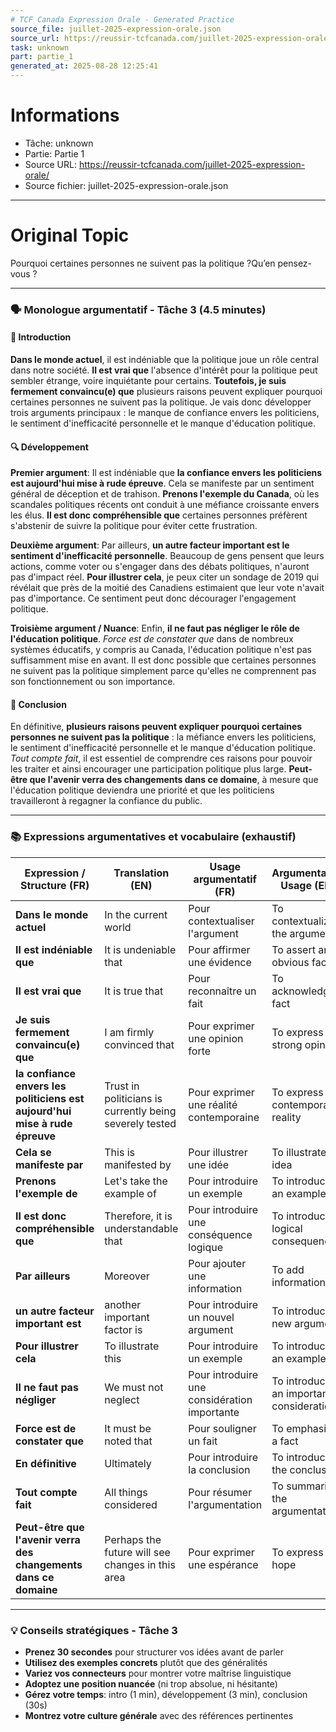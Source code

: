 ```yaml
---
# TCF Canada Expression Orale - Generated Practice
source_file: juillet-2025-expression-orale.json
source_url: https://reussir-tcfcanada.com/juillet-2025-expression-orale/
task: unknown
part: partie_1
generated_at: 2025-08-28 12:25:41
---
```


# Informations
- Tâche: unknown
- Partie: Partie 1
- Source URL: https://reussir-tcfcanada.com/juillet-2025-expression-orale/
- Source fichier: juillet-2025-expression-orale.json

---

# Original Topic
Pourquoi certaines personnes ne suivent pas la politique ?Qu’en pensez-vous ?

---

### 🗣️ Monologue argumentatif - Tâche 3 (4.5 minutes)

#### 🚀 Introduction

**Dans le monde actuel**, il est indéniable que la politique joue un rôle central dans notre société. **Il est vrai que** l'absence d'intérêt pour la politique peut sembler étrange, voire inquiétante pour certains. **Toutefois, je suis fermement convaincu(e) que** plusieurs raisons peuvent expliquer pourquoi certaines personnes ne suivent pas la politique. Je vais donc développer trois arguments principaux : le manque de confiance envers les politiciens, le sentiment d'inefficacité personnelle et le manque d'éducation politique.

#### 🔍 Développement

**Premier argument**:
Il est indéniable que **la confiance envers les politiciens est aujourd'hui mise à rude épreuve**. Cela se manifeste par un sentiment général de déception et de trahison. **Prenons l'exemple du Canada**, où les scandales politiques récents ont conduit à une méfiance croissante envers les élus. **Il est donc compréhensible que** certaines personnes préfèrent s'abstenir de suivre la politique pour éviter cette frustration.

**Deuxième argument**:
Par ailleurs, **un autre facteur important est le sentiment d'inefficacité personnelle**. Beaucoup de gens pensent que leurs actions, comme voter ou s'engager dans des débats politiques, n'auront pas d'impact réel. **Pour illustrer cela**, je peux citer un sondage de 2019 qui révélait que près de la moitié des Canadiens estimaient que leur vote n'avait pas d'importance. Ce sentiment peut donc décourager l'engagement politique.

**Troisième argument / Nuance**:
Enfin, **il ne faut pas négliger le rôle de l'éducation politique**. *Force est de constater que* dans de nombreux systèmes éducatifs, y compris au Canada, l'éducation politique n'est pas suffisamment mise en avant. Il est donc possible que certaines personnes ne suivent pas la politique simplement parce qu'elles ne comprennent pas son fonctionnement ou son importance.

#### 🎯 Conclusion
En définitive, **plusieurs raisons peuvent expliquer pourquoi certaines personnes ne suivent pas la politique** : la méfiance envers les politiciens, le sentiment d'inefficacité personnelle et le manque d'éducation politique. *Tout compte fait*, il est essentiel de comprendre ces raisons pour pouvoir les traiter et ainsi encourager une participation politique plus large. **Peut-être que l'avenir verra des changements dans ce domaine**, à mesure que l'éducation politique deviendra une priorité et que les politiciens travailleront à regagner la confiance du public.

---

### 📚 Expressions argumentatives et vocabulaire (exhaustif)

| Expression / Structure (FR) | Translation (EN) | Usage argumentatif (FR) | Argumentative Usage (EN) |
|----------------------------|------------------|-------------------------|--------------------------|
| **Dans le monde actuel** | In the current world | Pour contextualiser l'argument | To contextualize the argument |
| **Il est indéniable que** | It is undeniable that | Pour affirmer une évidence | To assert an obvious fact |
| **Il est vrai que** | It is true that | Pour reconnaître un fait | To acknowledge a fact |
| **Je suis fermement convaincu(e) que** | I am firmly convinced that | Pour exprimer une opinion forte | To express a strong opinion |
| **la confiance envers les politiciens est aujourd'hui mise à rude épreuve** | Trust in politicians is currently being severely tested | Pour exprimer une réalité contemporaine | To express a contemporary reality |
| **Cela se manifeste par** | This is manifested by | Pour illustrer une idée | To illustrate an idea |
| **Prenons l'exemple de** | Let's take the example of | Pour introduire un exemple | To introduce an example |
| **Il est donc compréhensible que** | Therefore, it is understandable that | Pour introduire une conséquence logique | To introduce a logical consequence |
| **Par ailleurs** | Moreover | Pour ajouter une information | To add information |
| **un autre facteur important est** | another important factor is | Pour introduire un nouvel argument | To introduce a new argument |
| **Pour illustrer cela** | To illustrate this | Pour introduire un exemple | To introduce an example |
| **Il ne faut pas négliger** | We must not neglect | Pour introduire une considération importante | To introduce an important consideration |
| **Force est de constater que** | It must be noted that | Pour souligner un fait | To emphasize a fact |
| **En définitive** | Ultimately | Pour introduire la conclusion | To introduce the conclusion |
| **Tout compte fait** | All things considered | Pour résumer l'argumentation | To summarize the argumentation |
| **Peut-être que l'avenir verra des changements dans ce domaine** | Perhaps the future will see changes in this area | Pour exprimer une espérance | To express a hope |

---

### 💡 Conseils stratégiques - Tâche 3

- **Prenez 30 secondes** pour structurer vos idées avant de parler
- **Utilisez des exemples concrets** plutôt que des généralités
- **Variez vos connecteurs** pour montrer votre maîtrise linguistique
- **Adoptez une position nuancée** (ni trop absolue, ni hésitante)
- **Gérez votre temps**: intro (1 min), développement (3 min), conclusion (30s)
- **Montrez votre culture générale** avec des références pertinentes